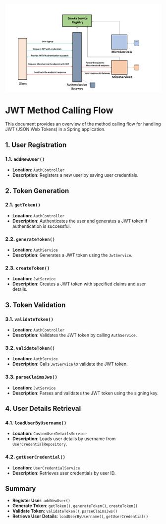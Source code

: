 ![img.png](zebra/img_1.png)

# JWT Method Calling Flow

This document provides an overview of the method calling flow for handling JWT (JSON Web Tokens) in a Spring application.

## 1. **User Registration**

### 1.1. **`addNewUser()`**
- **Location**: `AuthController`
- **Description**: Registers a new user by saving user credentials.

## 2. **Token Generation**

### 2.1. **`getToken()`**
- **Location**: `AuthController`
- **Description**: Authenticates the user and generates a JWT token if authentication is successful.

### 2.2. **`generateToken()`**
- **Location**: `AuthService`
- **Description**: Generates a JWT token using the `JwtService`.

### 2.3. **`createToken()`**
- **Location**: `JwtService`
- **Description**: Creates a JWT token with specified claims and user details.

## 3. **Token Validation**

### 3.1. **`validateToken()`**
- **Location**: `AuthController`
- **Description**: Validates the JWT token by calling `AuthService`.

### 3.2. **`validateToken()`**
- **Location**: `AuthService`
- **Description**: Calls `JwtService` to validate the JWT token.

### 3.3. **`parseClaimsJws()`**
- **Location**: `JwtService`
- **Description**: Parses and validates the JWT token using the signing key.

## 4. **User Details Retrieval**

### 4.1. **`loadUserByUsername()`**
- **Location**: `CustomUserDetailsService`
- **Description**: Loads user details by username from `UserCredentialRepository`.

### 4.2. **`getUserCredential()`**
- **Location**: `UserCredentialService`
- **Description**: Retrieves user credentials by user ID.

## Summary

- **Register User**: `addNewUser()`
- **Generate Token**: `getToken()`, `generateToken()`, `createToken()`
- **Validate Token**: `validateToken()`, `parseClaimsJws()`
- **Retrieve User Details**: `loadUserByUsername()`, `getUserCredential()`

